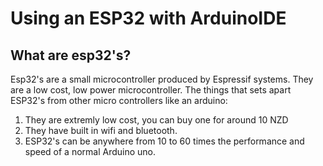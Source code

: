 # Using an ESP32 with ArduinoIDE

## What are esp32's?
Esp32's are a small microcontroller produced by Espressif systems. They are a low cost, low power microcontroller.
The things that sets apart ESP32's from other micro controllers like an arduino:
  1. They are extremly low cost, you can buy one for around 10 NZD
  2. They have built in wifi and bluetooth.
  3. ESP32's can be anywhere from 10 to 60 times the performance and speed of a normal Arduino uno.


